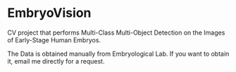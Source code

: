 # EmbryoVision

CV project that performs Multi-Class Multi-Object Detection on the Images of Early-Stage Human Embryos. 

The Data is obtained manually from Embryological Lab. If you want to obtain it, email me directly for a request. 



